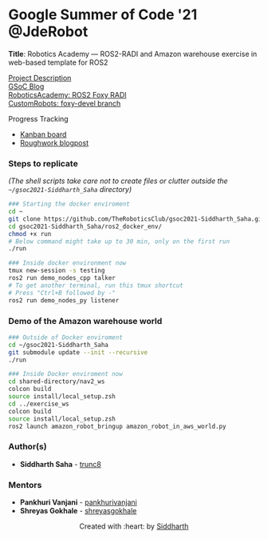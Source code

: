 # Google Summer of Code \'21 @JdeRobot

**Title**: Robotics Academy &mdash; ROS2-RADI and Amazon warehouse exercise in web-based template for ROS2

[Project Description](https://summerofcode.withgoogle.com/projects/#5887913654484992)  
[GSoC Blog](https://theroboticsclub.github.io/gsoc2021-Siddharth_Saha/)  
[RoboticsAcademy: ROS2 Foxy RADI](https://github.com/JdeRobot/RoboticsAcademy/tree/foxy)  
[CustomRobots: foxy-devel branch](https://github.com/JdeRobot/CustomRobots/tree/foxy-devel)  

Progress Tracking
- [Kanban board](https://github.com/TheRoboticsClub/gsoc2021-Siddharth_Saha/projects/1)
- [Roughwork blogpost](https://theroboticsclub.github.io/gsoc2021-Siddharth_Saha/2021/05/17/roughwork#tasks)  



### Steps to replicate
*(The shell scripts take care not to create files or clutter outside the `~/gsoc2021-Siddharth_Saha` directory)*

```sh
### Starting the docker enviroment
cd ~
git clone https://github.com/TheRoboticsClub/gsoc2021-Siddharth_Saha.git
cd gsoc2021-Siddharth_Saha/ros2_docker_env/
chmod +x run
# Below command might take up to 30 min, only on the first run
./run

### Inside docker environment now
tmux new-session -s testing
ros2 run demo_nodes_cpp talker
# To get another terminal, run this tmux shortcut
# Press "Ctrl+B followed by -"
ros2 run demo_nodes_py listener
```


### Demo of the Amazon warehouse world
```sh
### Outside of Docker enviroment
cd ~/gsoc2021-Siddharth_Saha
git submodule update --init --recursive
./run

### Inside Docker enviroment now
cd shared-directory/nav2_ws
colcon build
source install/local_setup.zsh
cd ../exercise_ws
colcon build
source install/local_setup.zsh
ros2 launch amazon_robot_bringup amazon_robot_in_aws_world.py
```


### Author(s)

* **Siddharth Saha** - [trunc8](https://github.com/trunc8)


### Mentors

* **Pankhuri Vanjani** - [pankhurivanjani](https://github.com/pankhurivanjani)
* **Shreyas Gokhale** - [shreyasgokhale](https://github.com/shreyasgokhale)

<p align='center'>Created with :heart: by <a href="https://www.linkedin.com/in/sahasiddharth611/">Siddharth</a></p>
